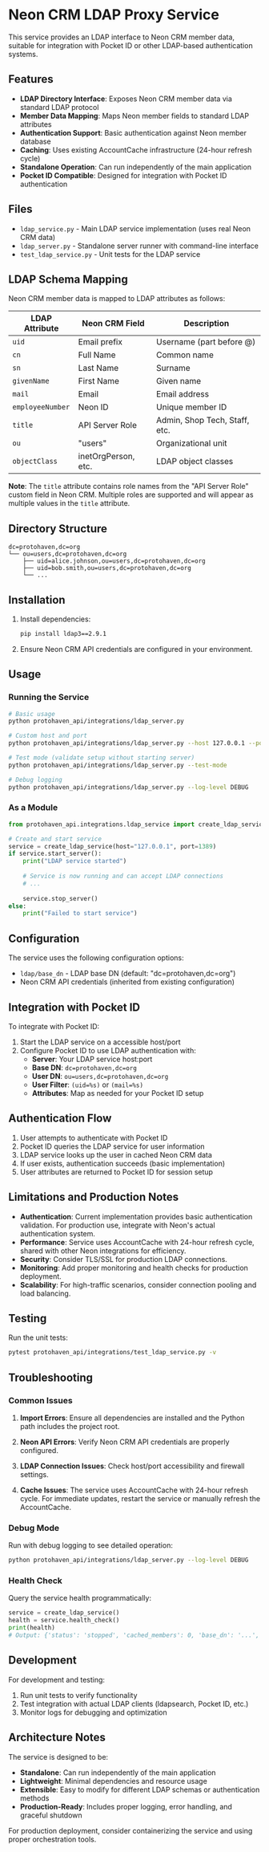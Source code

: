 # Neon CRM LDAP Proxy Service

This service provides an LDAP interface to Neon CRM member data, suitable for integration with Pocket ID or other LDAP-based authentication systems.

## Features

- **LDAP Directory Interface**: Exposes Neon CRM member data via standard LDAP protocol
- **Member Data Mapping**: Maps Neon member fields to standard LDAP attributes
- **Authentication Support**: Basic authentication against Neon member database
- **Caching**: Uses existing AccountCache infrastructure (24-hour refresh cycle)
- **Standalone Operation**: Can run independently of the main application
- **Pocket ID Compatible**: Designed for integration with Pocket ID authentication

## Files

- `ldap_service.py` - Main LDAP service implementation (uses real Neon CRM data)
- `ldap_server.py` - Standalone server runner with command-line interface
- `test_ldap_service.py` - Unit tests for the LDAP service

## LDAP Schema Mapping

Neon CRM member data is mapped to LDAP attributes as follows:

| LDAP Attribute     | Neon CRM Field           | Description                    |
|-------------------|--------------------------|--------------------------------|
| `uid`             | Email prefix             | Username (part before @)       |
| `cn`              | Full Name                | Common name                    |
| `sn`              | Last Name                | Surname                        |
| `givenName`       | First Name               | Given name                     |
| `mail`            | Email                    | Email address                  |
| `employeeNumber`  | Neon ID                  | Unique member ID               |
| `title`           | API Server Role          | Admin, Shop Tech, Staff, etc.  |
| `ou`              | "users"                  | Organizational unit            |
| `objectClass`     | inetOrgPerson, etc.      | LDAP object classes            |

**Note**: The `title` attribute contains role names from the "API Server Role" custom field in Neon CRM. Multiple roles are supported and will appear as multiple values in the `title` attribute.

## Directory Structure

```
dc=protohaven,dc=org
└── ou=users,dc=protohaven,dc=org
    ├── uid=alice.johnson,ou=users,dc=protohaven,dc=org
    ├── uid=bob.smith,ou=users,dc=protohaven,dc=org
    └── ...
```

## Installation

1. Install dependencies:
   ```bash
   pip install ldap3==2.9.1
   ```

2. Ensure Neon CRM API credentials are configured in your environment.

## Usage

### Running the Service

```bash
# Basic usage
python protohaven_api/integrations/ldap_server.py

# Custom host and port
python protohaven_api/integrations/ldap_server.py --host 127.0.0.1 --port 1389

# Test mode (validate setup without starting server)
python protohaven_api/integrations/ldap_server.py --test-mode

# Debug logging
python protohaven_api/integrations/ldap_server.py --log-level DEBUG
```

### As a Module

```python
from protohaven_api.integrations.ldap_service import create_ldap_service

# Create and start service
service = create_ldap_service(host="127.0.0.1", port=1389)
if service.start_server():
    print("LDAP service started")
    
    # Service is now running and can accept LDAP connections
    # ...
    
    service.stop_server()
else:
    print("Failed to start service")
```

## Configuration

The service uses the following configuration options:

- `ldap/base_dn` - LDAP base DN (default: "dc=protohaven,dc=org")
- Neon CRM API credentials (inherited from existing configuration)

## Integration with Pocket ID

To integrate with Pocket ID:

1. Start the LDAP service on a accessible host/port
2. Configure Pocket ID to use LDAP authentication with:
   - **Server**: Your LDAP service host:port
   - **Base DN**: `dc=protohaven,dc=org`
   - **User DN**: `ou=users,dc=protohaven,dc=org`
   - **User Filter**: `(uid=%s)` or `(mail=%s)`
   - **Attributes**: Map as needed for your Pocket ID setup

## Authentication Flow

1. User attempts to authenticate with Pocket ID
2. Pocket ID queries the LDAP service for user information
3. LDAP service looks up the user in cached Neon CRM data
4. If user exists, authentication succeeds (basic implementation)
5. User attributes are returned to Pocket ID for session setup

## Limitations and Production Notes

- **Authentication**: Current implementation provides basic authentication validation. For production use, integrate with Neon's actual authentication system.
- **Performance**: Service uses AccountCache with 24-hour refresh cycle, shared with other Neon integrations for efficiency.
- **Security**: Consider TLS/SSL for production LDAP connections.
- **Monitoring**: Add proper monitoring and health checks for production deployment.
- **Scalability**: For high-traffic scenarios, consider connection pooling and load balancing.

## Testing

Run the unit tests:

```bash
pytest protohaven_api/integrations/test_ldap_service.py -v
```

## Troubleshooting

### Common Issues

1. **Import Errors**: Ensure all dependencies are installed and the Python path includes the project root.

2. **Neon API Errors**: Verify Neon CRM API credentials are properly configured.

3. **LDAP Connection Issues**: Check host/port accessibility and firewall settings.

4. **Cache Issues**: The service uses AccountCache with 24-hour refresh cycle. For immediate updates, restart the service or manually refresh the AccountCache.

### Debug Mode

Run with debug logging to see detailed operation:

```bash
python protohaven_api/integrations/ldap_server.py --log-level DEBUG
```

### Health Check

Query the service health programmatically:

```python
service = create_ldap_service()
health = service.health_check()
print(health)
# Output: {'status': 'stopped', 'cached_members': 0, 'base_dn': '...', ...}
```

## Development

For development and testing:

1. Run unit tests to verify functionality
2. Test integration with actual LDAP clients (ldapsearch, Pocket ID, etc.)
3. Monitor logs for debugging and optimization

## Architecture Notes

The service is designed to be:

- **Standalone**: Can run independently of the main application
- **Lightweight**: Minimal dependencies and resource usage
- **Extensible**: Easy to modify for different LDAP schemas or authentication methods
- **Production-Ready**: Includes proper logging, error handling, and graceful shutdown

For production deployment, consider containerizing the service and using proper orchestration tools.
